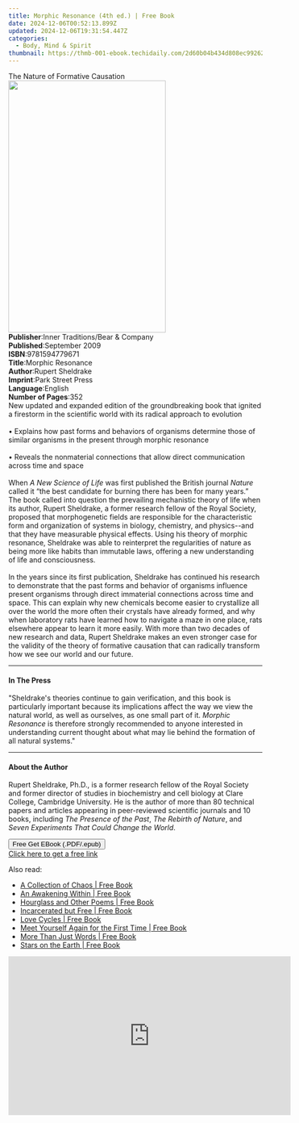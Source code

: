 ```yaml
---
title: Morphic Resonance (4th ed.) | Free Book
date: 2024-12-06T00:52:13.899Z
updated: 2024-12-06T19:31:54.447Z
categories:
  - Body, Mind & Spirit
thumbnail: https://thmb-001-ebook.techidaily.com/2d60b04b434d808ec9926276d51d316500614f671edac48b1148fe0f1cd3ffd3.jpg
---
```

<main id="book-container">
  <div class="flex flex-col">
    <div class="book-brief flex-1 py-6 px-4 sm:p-6 md:py-10 md:px-8">
      <!-- brief-->
      <div class="book-brief-main">The Nature of Formative Causation</div>
    </div>
    <div
      class="book-meta-info flex-1 grid gap-4 col-start-1 col-end-3 row-start-1 sm:mb-6 sm:grid-cols-4 lg:gap-6 lg:col-start-2 lg:row-end-6 lg:row-span-6 lg:mb-0"
    >
      <div
        class="book-meta-info-left place-content-center mt-4 p-4 text-sm leading-6 col-start-2 col-span-2 dark:text-slate-400"
      >
        <img
          class="w-full h-500 object-cover rounded-lg sm:h-255 sm:col-span-2 lg:col-span-full"
          src="https://img-001-ebook.techidaily.com/51cbbe31a4478a3ed0012fbef6063609f160cad85321cd38c379f846f9e10491.jpg"
          alt=""
          width="312"
          height="500"
        />
      </div>
      <div
        class="book-meta-info-right mt-2 col-start-1 row-start-2 col-span-3 self-center"
      >
        <!-- meta data  -->
        <div class="flex flex-col px-4 md:px-8">
          <div class="flex-1">
            <strong>Publisher</strong>:<span class="px-2"
              >Inner Traditions/Bear &amp; Company</span
            >
          </div>
          <div class="flex-1">
            <strong>Published</strong>:<span class="px-2">September 2009</span>
          </div>
          <div class="flex-1">
            <strong>ISBN</strong>:<span class="px-2">9781594779671</span>
          </div>
          <div class="flex-1">
            <strong>Title</strong>:<span class="px-2">Morphic Resonance</span>
          </div>
          <div class="flex-1">
            <strong>Author</strong>:<span class="px-2">Rupert Sheldrake</span>
          </div>
          <div class="flex-1">
            <strong>Imprint</strong>:<span class="px-2">Park Street Press</span>
          </div>
          <div class="flex-1">
            <strong>Language</strong>:<span class="px-2">English</span>
          </div>
          <div class="flex-1">
            <strong>Number of Pages</strong>:<span class="px-2">352</span>
          </div>
        </div>
      </div>
    </div>
    <div class="book-description flex-1 py-6 px-4 sm:p-6 md:py-10 md:px-8">
      <div class="book-description-main">
        <div accordion-content="" id="description">
          New updated and expanded edition of the groundbreaking book that
          ignited a firestorm in the scientific world with its radical approach
          to evolution <br />
          <br />• Explains how past forms and behaviors of organisms determine
          those of similar organisms in the present through morphic resonance
          <br />
          <br />• Reveals the nonmaterial connections that allow direct
          communication across time and space <br />
          <br />When <i>A New Science of Life</i> was first published the
          British journal <i>Nature</i> called it “the best candidate for
          burning there has been for many years.” The book called into question
          the prevailing mechanistic theory of life when its author, Rupert
          Sheldrake, a former research fellow of the Royal Society, proposed
          that morphogenetic fields are responsible for the characteristic form
          and organization of systems in biology, chemistry, and physics--and
          that they have measurable physical effects. Using his theory of
          morphic resonance, Sheldrake was able to reinterpret the regularities
          of nature as being more like habits than immutable laws, offering a
          new understanding of life and consciousness. <br />
          <br />In the years since its first publication, Sheldrake has
          continued his research to demonstrate that the past forms and behavior
          of organisms influence present organisms through direct immaterial
          connections across time and space. This can explain why new chemicals
          become easier to crystallize all over the world the more often their
          crystals have already formed, and why when laboratory rats have
          learned how to navigate a maze in one place, rats elsewhere appear to
          learn it more easily. With more than two decades of new research and
          data, Rupert Sheldrake makes an even stronger case for the validity of
          the theory of formative causation that can radically transform how we
          see our world and our future.
        </div>
        <div class="accordion-fader"></div>
      </div>
    </div>
    <div class="book-excerpts flex-1 py-6 px-4 sm:p-6 md:py-10 md:px-8">
      <!-- excerpts-->
      <div class="book-excerpts-main">
        <hr />
        <h4 class="placeholder placeholder-heading">
          <span>In The Press</span>
        </h4>
        <p>
          "Sheldrake's theories continue to gain verification, and this book is
          particularly important because its implications affect the way we view
          the natural world, as well as ourselves, as one small part of it.
          <i>Morphic Resonance</i> is therefore strongly recommended to anyone
          interested in understanding current thought about what may lie behind
          the formation of all natural systems."
        </p>
      </div>
    </div>
    <div class="book-about-author flex-1 py-6 px-4 sm:p-6 md:py-10 md:px-8">
      <!-- about author-->
      <div class="book-main-author-main">
        <hr />
        <h4 class="placeholder placeholder-heading">
          <span>About the Author</span>
        </h4>
        <p>
          Rupert Sheldrake, Ph.D., is a former research fellow of the Royal
          Society and former director of studies in biochemistry and cell
          biology at Clare College, Cambridge University. He is the author of
          more than 80 technical papers and articles appearing in peer-reviewed
          scientific journals and 10 books, including
          <i>The Presence of the Past</i>, <i>The Rebirth of Nature</i>, and
          <i>Seven Experiments That Could Change the World</i>.
        </p>
      </div>
    </div>
    <div class="book-free-get flex-1 py-6 px-4 sm:p-6 md:py-10 md:px-8">
      <button
        id="btn-free-get"
        class="bg-blue-500 hover:bg-blue-700 text-white font-bold py-2 px-4 rounded"
      >
        Free Get EBook (.PDF/.epub)
      </button>
      <div id="countdown-display" class="px-2 text-lg mt-2"></div>
      <a
        id="free-link"
        class="hidden bg-blue-500 hover:bg-blue-700 text-white font-bold py-2 px-4 rounded"
        href="https://www.ebooks.com/en-us/book/95783037/morphic-resonance/rupert-sheldrake/"
        target="_blank"
        >Click here to get a free link</a
      >
    </div>
    <script>
      let countdownTime = 0;
      let countdownInterval = null;
      document
        .getElementById('btn-free-get')
        .addEventListener('click', startCountdown);
      function startCountdown() {
        countdownTime = new Date().getTime() + 60000 * 3;
        countdownInterval = setInterval(updateCountdown, 1000);
        document.getElementById('btn-free-get').disabled = true;
        document
          .getElementById('btn-free-get')
          .classList.add('bg-gray-500', 'cursor-not-allowed');
      }
      function updateCountdown() {
        let currentTime = new Date().getTime();
        let timeLeft = countdownTime - currentTime;
        let secondsLeft = Math.floor(timeLeft / 1000);
        document.getElementById('countdown-display').innerHTML =
          `Remaining time: ${secondsLeft} seconds.`;
        if (secondsLeft <= 0) {
          clearInterval(countdownInterval);
          document.getElementById('btn-free-get').classList.add('hidden');
          document.getElementById('free-link').classList.remove('hidden');
          document.getElementById('countdown-display').innerHTML = '';
        }
      }
    </script>
  </div>
</main>

<ins class="adsbygoogle"
      style="display:block"
      data-ad-client="ca-pub-7571918770474297"
      data-ad-slot="8358498916"
      data-ad-format="auto"
      data-full-width-responsive="true"></ins>
    

<span class="atpl-alsoreadstyle">Also read:</span>
<div><ul>
<li><a href="https://novels-ebooks.techidaily.com/138574373-9781450257152-a-collection-of-chaos/"><u>A Collection of Chaos | Free Book</u></a></li>
<li><a href="https://novels-ebooks.techidaily.com/138574309-9781469785424-an-awakening-within/"><u>An Awakening Within | Free Book</u></a></li>
<li><a href="https://novels-ebooks.techidaily.com/138574645-9781469745282-hourglass-and-other-poems/"><u>Hourglass and Other Poems | Free Book</u></a></li>
<li><a href="https://novels-ebooks.techidaily.com/138574435-9781462027378-incarcerated-but-free/"><u>Incarcerated but Free | Free Book</u></a></li>
<li><a href="https://novels-ebooks.techidaily.com/138574209-9781469761916-love-cycles/"><u>Love Cycles | Free Book</u></a></li>
<li><a href="https://novels-ebooks.techidaily.com/138574406-9781440126734-meet-yourself-again-for-the-first-time/"><u>Meet Yourself Again for the First Time | Free Book</u></a></li>
<li><a href="https://novels-ebooks.techidaily.com/138574305-9780595795789-more-than-just-words/"><u>More Than Just Words | Free Book</u></a></li>
<li><a href="https://novels-ebooks.techidaily.com/138574506-9780595851454-stars-on-the-earth/"><u>Stars on the Earth | Free Book</u></a></li>
</ul></div>

<!-- affiliate ads begin -->
<iframe width="560" height="315" src="https://www.youtube.com/embed/jpdGEJJwMLY?si=eKgXOPpNeYvYKcel" title="YouTube video player" frameborder="0" allow="accelerometer; autoplay; clipboard-write; encrypted-media; gyroscope; picture-in-picture; web-share" referrerpolicy="strict-origin-when-cross-origin" allowfullscreen></iframe>
<!-- affiliate ads end -->


